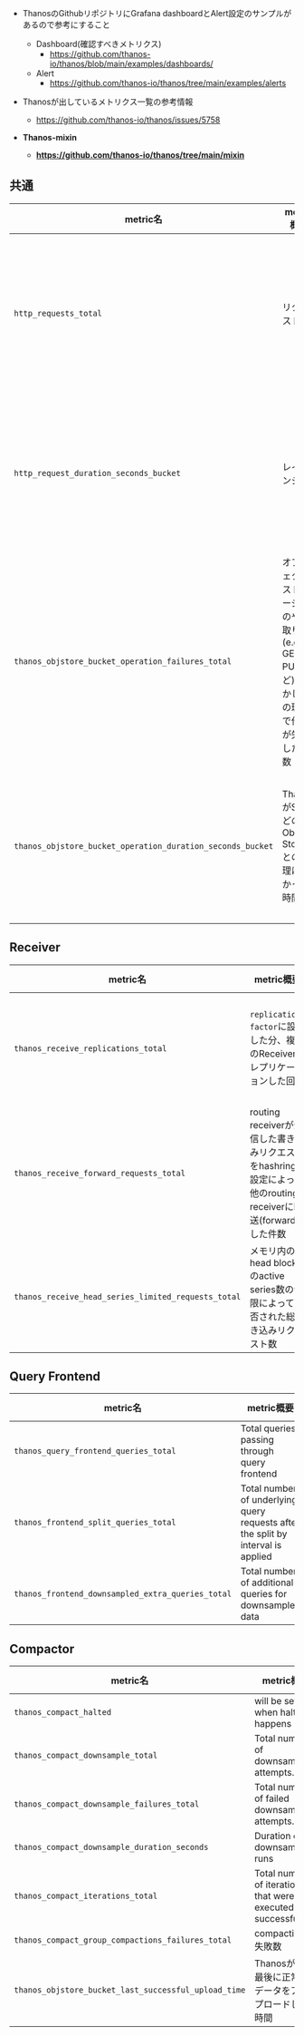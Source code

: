 - ThanosのGithubリポジトリにGrafana dashboardとAlert設定のサンプルがあるので参考にすること
  - Dashboard(確認すべきメトリクス)
    - https://github.com/thanos-io/thanos/blob/main/examples/dashboards/
  - Alert
    - https://github.com/thanos-io/thanos/tree/main/examples/alerts

- Thanosが出しているメトリクス一覧の参考情報
  - https://github.com/thanos-io/thanos/issues/5758

- **Thanos-mixin**
  - **https://github.com/thanos-io/thanos/tree/main/mixin**

## 共通
| metric名 | metric概要 | metric type | 備考 |
|---|---|---|---|
|`http_requests_total`|リクエスト数| Counter |`code`ラベルでHTTP StatusCodeを確認できるので、5xx系を監視する。(routing receiver, querierで開示されるメトリクス)|
|`http_request_duration_seconds_bucket`|レイテンシー| Histogram | `code`ラベルでHTTP StatusCodeを確認できるので、5xx系を監視する。 (routing receiver, querierで開示されるメトリクス)|
|`thanos_objstore_bucket_operation_failures_total`|オブジェクトストレージとのやり取り(e.g. GET, PUTなど)で何かしらの理由で作業が失敗した回数|Counter| `operation`ラベルでS3に対してどういうオペレーションかが分かる (ingesting receiver, compactor, storeで開示されるメトリクス) |
|`thanos_objstore_bucket_operation_duration_seconds_bucket`|ThanosがS3などのObject Storageとの処理にかかった時間|Histogram|`operation`ラベルに処理の種類(e.g. get, uploadなど)が入る (ingesting receiver, compactor, storeで開示されるメトリクス)|

## Receiver
| metric名 | metric概要 | metric type | 備考 |
| --- | --- | --- | --- |
|`thanos_receive_replications_total`|`replication-factor`に設定した分、複数のReceiverにレプリケーションした回数| Counter | `result`ラベルに`error`か`success`が入り、`error`のメトリクスを監視する。PromQL例(アラートに設定): `thanos_receive_replication_factor > 1 and ((sum by (job) (rate(thanos_receive_replications_total{result="error", job=~".*thanos-receive.*"}[5m])) / sum by (job) (rate(thanos_receive_replications_total{job=~".*thanos-receive.*"}[5m]))) > (max by (job) (floor((thanos_receive_replication_factor{job=~".*thanos-receive.*"}+1) / 2)) / max by (job) (thanos_receive_hashring_nodes{job=~".*thanos-receive.*"}))) * 100` |
|`thanos_receive_forward_requests_total`|routing receiverが受信した書き込みリクエストをhashringの設定によって他のrouting receiverに転送(forward)した件数|Counter|`result`ラベルに`error`か`success`が入り、`error`のメトリクスを監視する。|
|`thanos_receive_head_series_limited_requests_total` |メモリ内のhead blockのactive series数の制限によって拒否された総書き込みリクエスト数|Counter|リミットはテナントごとの`series_limit`で変更可|

## Query Frontend
| metric名 | metric概要 | metric type |
| --- | --- | --- |
| `thanos_query_frontend_queries_total` | Total queries passing through query frontend | Counter |
| `thanos_frontend_split_queries_total` | Total number of underlying query requests after the split by interval is applied | Counter |
| `thanos_frontend_downsampled_extra_queries_total` | Total number of additional queries for downsampled data | Counter |

## Compactor
| metric名 | metric概要 | metric type | 備考 |
| --- | --- | --- | --- |
| `thanos_compact_halted` | will be set to 1 when halt happens | Gauge | |
| `thanos_compact_downsample_total` | Total number of downsampling attempts. | Counter | |
| `thanos_compact_downsample_failures_total` | Total number of failed downsampling attempts. | Counter | |
| `thanos_compact_downsample_duration_seconds` | Duration of downsample runs | Histogram | |
| `thanos_compact_iterations_total` | Total number of iterations that were executed successfully. | Counter | |
| `thanos_compact_group_compactions_failures_total` | compactions失敗数 | Counter | PromQL例: `(rate(thanos_compact_group_compactions_failures_total[5m]) / rate(thanos_compact_group_compactions_total[5m])) * 100`|
|`thanos_objstore_bucket_last_successful_upload_time`|ThanosがS3に最後に正常にデータをアップロードした時間 |Gauge|　PromQL例: `(time() - max by (job) (max_over_time(thanos_objstore_bucket_last_successful_upload_time{job=~".*thanos-compact.*"}[24h]))) / 60 / 60`|